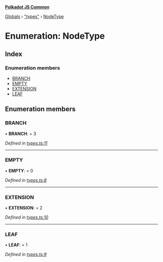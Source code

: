 **[Polkadot JS Common](../README.md)**

[Globals](../globals.md) › ["types"](../modules/_types_.md) › [NodeType](_types_.nodetype.md)

# Enumeration: NodeType

## Index

### Enumeration members

* [BRANCH](_types_.nodetype.md#branch)
* [EMPTY](_types_.nodetype.md#empty)
* [EXTENSION](_types_.nodetype.md#extension)
* [LEAF](_types_.nodetype.md#leaf)

## Enumeration members

###  BRANCH

• **BRANCH**: = 3

*Defined in [types.ts:11](https://github.com/polkadot-js/common/blob/a1c2f03/packages/trie-db/src/types.ts#L11)*

___

###  EMPTY

• **EMPTY**: = 0

*Defined in [types.ts:8](https://github.com/polkadot-js/common/blob/a1c2f03/packages/trie-db/src/types.ts#L8)*

___

###  EXTENSION

• **EXTENSION**: = 2

*Defined in [types.ts:10](https://github.com/polkadot-js/common/blob/a1c2f03/packages/trie-db/src/types.ts#L10)*

___

###  LEAF

• **LEAF**: = 1

*Defined in [types.ts:9](https://github.com/polkadot-js/common/blob/a1c2f03/packages/trie-db/src/types.ts#L9)*